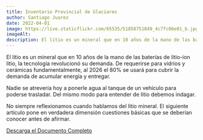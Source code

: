 ```yaml
---
title: Inventario Provincial de Glaciares
author: Santiago Juarez
date: 2022-04-01
image: https://live.staticflickr.com/65535/51858751849_4c7fc06e01_b.jpg
imageAlt:
description: El litio es un mineral que en 10 años de la mano de las baterías de litio-ion litio, la tecnología revolucionó su demanda. De requerirse para vidrios y cerámicas fundamentalmente, al 2026 el 80% se usará para cubrir la demanda de acumular energía y entregar.
---
```


El litio es un mineral que en 10 años de la mano de las baterías de litio-ion litio, la tecnología revolucionó su demanda. De requerirse para vidrios y cerámicas fundamentalmente, al 2026 el 80% se usará para cubrir la demanda de acumular energía y entregar.

Nadie se atrevería hoy a ponerle agua al tanque de un vehículo para poderse trasladar. Del mismo
modo para entender de litio debemos indagar.

No siempre reflexionamos cuando hablamos del litio mineral. El siguiente artículo pone en
verdadera dimensión cuestiones básicas que se deberían conocer antes de afirmar.

[Descarga el Documento Completo](/assets/blog/el-litio-en-argentina.pdf)
